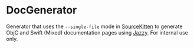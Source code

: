 # DocGenerator

Generator that uses the `--single-file` mode in [SourceKitten](https://github.com/jpsim/SourceKitten) to generate ObjC and Swift (Mixed) documentation pages using [Jazzy](https://github.com/realm/jazzy). For internal use only.
